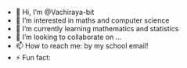 - 👋 Hi, I’m @Vachiraya-bit
- 👀 I’m interested in maths and computer science
- 🌱 I’m currently learning mathematics and statistics
- 💞️ I’m looking to collaborate on ...
- 📫 How to reach me: by my school email!
- ⚡ Fun fact: 

<!---
Vachiraya-bit/Vachiraya-bit is a ✨ special ✨ repository because its `README.md` (this file) appears on your GitHub profile.
You can click the Preview link to take a look at your changes.
--->

